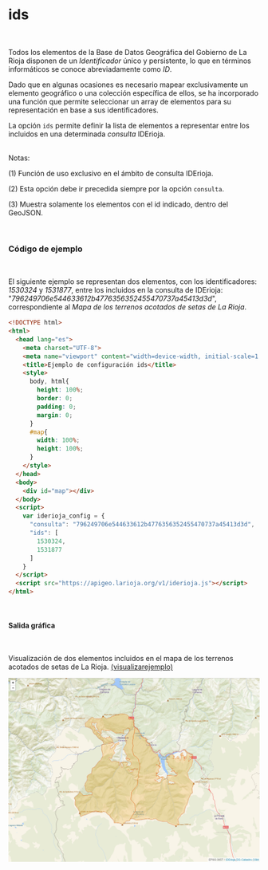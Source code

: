 # ids
<br />

Todos los elementos de la Base de Datos Geográfica del Gobierno de La Rioja disponen de un *Identificador* único y persistente, lo que en términos informáticos se conoce abreviadamente como *ID*.

Dado que en algunas ocasiones es necesario mapear exclusivamente un elemento geográfico o una colección específica de ellos, se ha incorporado una función que permite seleccionar un array de elementos para su representación en base a sus identificadores.

La opción `ids` permite definir la lista de elementos a representar entre los incluidos en una determinada *consulta* IDErioja.

<br />Notas:

(1) Función de uso exclusivo en el ámbito de consulta IDErioja.

(2) Esta opción debe ir precedida siempre por la opción `consulta`.

(3) Muestra solamente los elementos con el id indicado, dentro del GeoJSON.

<br />

### Código de ejemplo
<br />

El siguiente ejemplo se representan dos elementos, con los identificadores: *1530324* y *1531877*, entre los incluidos en la consulta de IDErioja: "*796249706e544633612b4776356352455470737a45413d3d*", correspondiente al *Mapa de los terrenos acotados de setas de La Rioja*.

```html
<!DOCTYPE html>
<html>
  <head lang="es">
    <meta charset="UTF-8">
    <meta name="viewport" content="width=device-width, initial-scale=1.0, maximum-scale=1.0, user-scalable=no" />
    <title>Ejemplo de configuración ids</title>
    <style>
      body, html{
        height: 100%;
        border: 0;
        padding: 0;
        margin: 0;
      }
      #map{
        width: 100%;
        height: 100%;
      }
    </style>
  </head>
  <body>
    <div id="map"></div>
  </body>
  <script>
    var iderioja_config = {
      "consulta": "796249706e544633612b4776356352455470737a45413d3d",   // Terrenos acotados de setas
      "ids": [
        1530324,
        1531877
      ]
    }
  </script>
  <script src="https://apigeo.larioja.org/v1/iderioja.js"></script>
</html>
```

<br />

#### Salida gráfica
<br />

Visualización de dos elementos incluidos en el mapa de los terrenos acotados de setas de La Rioja. [(visualizarejemplo)](https://iderioja.github.io/doc_api_iderioja/ejemplo_opcion_ids)

![Dos elementos de los acotados de setas de La Rioja](/img/opciones_ids_salida_grafica.jpg "Dos elementos de los acotados de setas de La Rioja")
